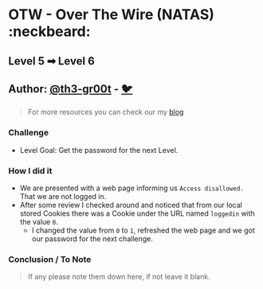 # OTW - Over The Wire (NATAS) :neckbeard:

## Level 5 ➡ Level 6
## Author: [@th3-gr00t](https://th33-gr00t.tk/) -  [:bird:](https://twitter.com/th3_gr00t/)

> For more resources you can check our my [blog](https://th33gr00t.blogspot.com/)

### Challenge

- Level Goal: Get the password for the next Level.

### How I did it

- We are presented with a web page informing us `Access disallowed.` That we are not logged in.
- After some review I checked around and noticed that from our local stored Cookies there was a Cookie under the URL named `loggedin` with the value `0`.
  - I changed the value from `0` to `1`, refreshed the web page and we got our password for the next challenge.

### Conclusion / To Note

> If any please note them down here, if not leave it blank. 
